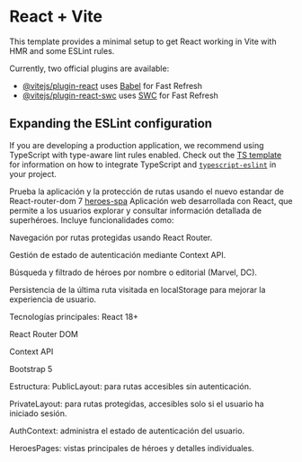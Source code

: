 # React + Vite

This template provides a minimal setup to get React working in Vite with HMR and some ESLint rules.

Currently, two official plugins are available:

- [@vitejs/plugin-react](https://github.com/vitejs/vite-plugin-react/blob/main/packages/plugin-react) uses [Babel](https://babeljs.io/) for Fast Refresh
- [@vitejs/plugin-react-swc](https://github.com/vitejs/vite-plugin-react/blob/main/packages/plugin-react-swc) uses [SWC](https://swc.rs/) for Fast Refresh

## Expanding the ESLint configuration

If you are developing a production application, we recommend using TypeScript with type-aware lint rules enabled. Check out the [TS template](https://github.com/vitejs/vite/tree/main/packages/create-vite/template-react-ts) for information on how to integrate TypeScript and [`typescript-eslint`](https://typescript-eslint.io) in your project.

Prueba la aplicación y la protección de rutas usando el nuevo estandar de React-router-dom 7
[heroes-spa](https://wondrous-rolypoly-5113c0.netlify.app/)
Aplicación web desarrollada con React, que permite a los usuarios explorar y consultar información detallada de superhéroes. Incluye funcionalidades como:

Navegación por rutas protegidas usando React Router.

Gestión de estado de autenticación mediante Context API.

Búsqueda y filtrado de héroes por nombre o editorial (Marvel, DC).

Persistencia de la última ruta visitada en localStorage para mejorar la experiencia de usuario.

Tecnologías principales:
React 18+

React Router DOM

Context API

Bootstrap 5

Estructura:
PublicLayout: para rutas accesibles sin autenticación.

PrivateLayout: para rutas protegidas, accesibles solo si el usuario ha iniciado sesión.

AuthContext: administra el estado de autenticación del usuario.

HeroesPages: vistas principales de héroes y detalles individuales.
